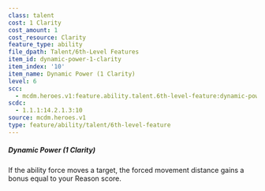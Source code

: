 ```yaml
---
class: talent
cost: 1 Clarity
cost_amount: 1
cost_resource: Clarity
feature_type: ability
file_dpath: Talent/6th-Level Features
item_id: dynamic-power-1-clarity
item_index: '10'
item_name: Dynamic Power (1 Clarity)
level: 6
scc:
  - mcdm.heroes.v1:feature.ability.talent.6th-level-feature:dynamic-power-1-clarity
scdc:
  - 1.1.1:14.2.1.3:10
source: mcdm.heroes.v1
type: feature/ability/talent/6th-level-feature
---
```


##### Dynamic Power (1 Clarity)

If the ability force moves a target, the forced movement distance gains a bonus equal to your Reason score.
